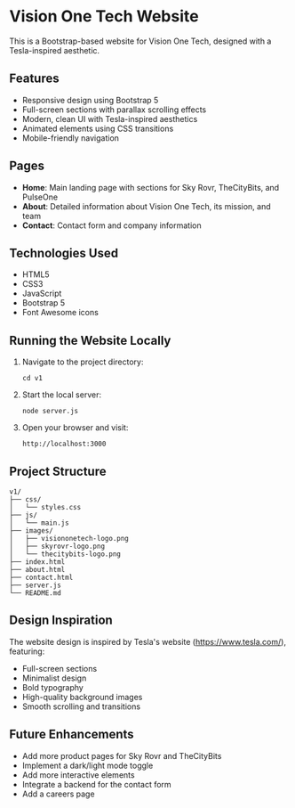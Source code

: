 # Vision One Tech Website

This is a Bootstrap-based website for Vision One Tech, designed with a Tesla-inspired aesthetic.

## Features

- Responsive design using Bootstrap 5
- Full-screen sections with parallax scrolling effects
- Modern, clean UI with Tesla-inspired aesthetics
- Animated elements using CSS transitions
- Mobile-friendly navigation

## Pages

- **Home**: Main landing page with sections for Sky Rovr, TheCityBits, and PulseOne
- **About**: Detailed information about Vision One Tech, its mission, and team
- **Contact**: Contact form and company information

## Technologies Used

- HTML5
- CSS3
- JavaScript
- Bootstrap 5
- Font Awesome icons

## Running the Website Locally

1. Navigate to the project directory:
   ```
   cd v1
   ```

2. Start the local server:
   ```
   node server.js
   ```

3. Open your browser and visit:
   ```
   http://localhost:3000
   ```

## Project Structure

```
v1/
├── css/
│   └── styles.css
├── js/
│   └── main.js
├── images/
│   ├── visiononetech-logo.png
│   ├── skyrovr-logo.png
│   └── thecitybits-logo.png
├── index.html
├── about.html
├── contact.html
├── server.js
└── README.md
```

## Design Inspiration

The website design is inspired by Tesla's website (https://www.tesla.com/), featuring:

- Full-screen sections
- Minimalist design
- Bold typography
- High-quality background images
- Smooth scrolling and transitions

## Future Enhancements

- Add more product pages for Sky Rovr and TheCityBits
- Implement a dark/light mode toggle
- Add more interactive elements
- Integrate a backend for the contact form
- Add a careers page

